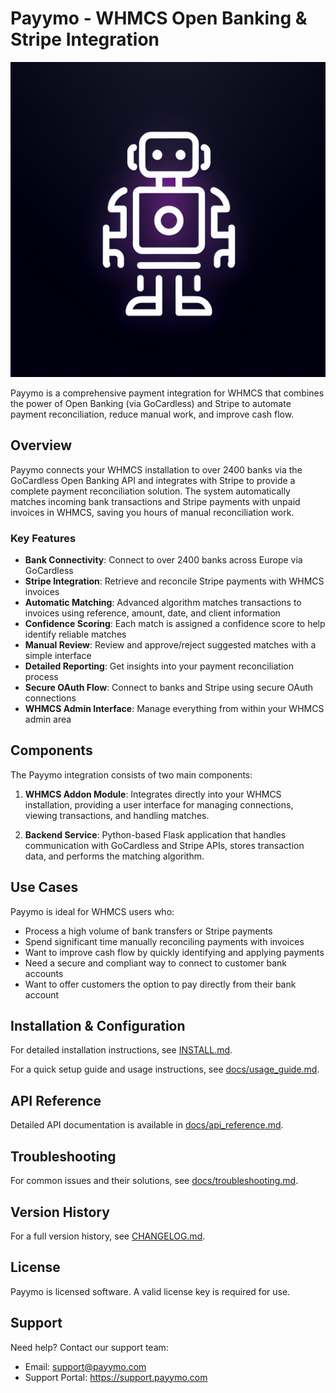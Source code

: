 # Payymo - WHMCS Open Banking & Stripe Integration

![Payymo Logo](generated-icon.png)

Payymo is a comprehensive payment integration for WHMCS that combines the power of Open Banking (via GoCardless) and Stripe to automate payment reconciliation, reduce manual work, and improve cash flow.

## Overview

Payymo connects your WHMCS installation to over 2400 banks via the GoCardless Open Banking API and integrates with Stripe to provide a complete payment reconciliation solution. The system automatically matches incoming bank transactions and Stripe payments with unpaid invoices in WHMCS, saving you hours of manual reconciliation work.

### Key Features

- **Bank Connectivity**: Connect to over 2400 banks across Europe via GoCardless
- **Stripe Integration**: Retrieve and reconcile Stripe payments with WHMCS invoices
- **Automatic Matching**: Advanced algorithm matches transactions to invoices using reference, amount, date, and client information
- **Confidence Scoring**: Each match is assigned a confidence score to help identify reliable matches
- **Manual Review**: Review and approve/reject suggested matches with a simple interface
- **Detailed Reporting**: Get insights into your payment reconciliation process
- **Secure OAuth Flow**: Connect to banks and Stripe using secure OAuth connections
- **WHMCS Admin Interface**: Manage everything from within your WHMCS admin area

## Components

The Payymo integration consists of two main components:

1. **WHMCS Addon Module**: Integrates directly into your WHMCS installation, providing a user interface for managing connections, viewing transactions, and handling matches.

2. **Backend Service**: Python-based Flask application that handles communication with GoCardless and Stripe APIs, stores transaction data, and performs the matching algorithm.

## Use Cases

Payymo is ideal for WHMCS users who:

- Process a high volume of bank transfers or Stripe payments
- Spend significant time manually reconciling payments with invoices
- Want to improve cash flow by quickly identifying and applying payments
- Need a secure and compliant way to connect to customer bank accounts
- Want to offer customers the option to pay directly from their bank account

## Installation & Configuration

For detailed installation instructions, see [INSTALL.md](INSTALL.md).

For a quick setup guide and usage instructions, see [docs/usage_guide.md](docs/usage_guide.md).

## API Reference

Detailed API documentation is available in [docs/api_reference.md](docs/api_reference.md).

## Troubleshooting

For common issues and their solutions, see [docs/troubleshooting.md](docs/troubleshooting.md).

## Version History

For a full version history, see [CHANGELOG.md](CHANGELOG.md).

## License

Payymo is licensed software. A valid license key is required for use.

## Support

Need help? Contact our support team:

- Email: support@payymo.com
- Support Portal: https://support.payymo.com